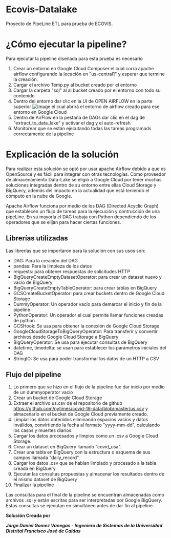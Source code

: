 # Ecovis-Datalake
Proyecto de PipeLine ETL para prueba de ECOVIS.

# ¿Cómo ejecutar la pipeline?
Para ejecutar la pipeline diseñada para esta prueba es necesario
1. Crear un entorno en Google Cloud Composer el cual corra apache airflow configurando la locación en "us-central1" y esperar que termine la creación.
2. Cargar el archivo Temp.py al bucket creado por el entorno
3. Cargar la carpeta "sql" al al bucket creado por el entorno con todo su contenido
4. Dentro del entorno dar clic en la UI de OPEN AIRFLOW en la parte superior ![image](https://github.com/JoRgEXx1899/Ecovis-Datalake/assets/42323429/3d0830b3-4fb0-4253-af02-cd011184af69) el cual abrirá el entorno de airflow creado para ese entorno en Google Cloud
5. Dentro de AirFlow en la pestaña de DAGs dar clic en el dag de "extract_to_data_lake" y activar el dag y el auto-refresh
6. Monitorear que se están ejecutando todas las tareas programads correctamente de la pipeline

# Explicación de la solución
Para realizar esta solución se optó por usar apache Airflow debido a que es OpenSource y es fácil para integrar con otras tecnologías. Como proveedor de almacenamiento Data-Lake se eligió a Google Cloud por tener muchas soluciones integradas dentro de su entorno entre ellas Cloud Storage y BigQuery, además del impacto en la actualidad que está teniendo el cómputo en la nube de Google.

Apache Airflow funciona por medio de los DAG (Directed Acyclic Graph) que establecen un flujo de tareas para la ejecución y contrucción de una pipeLine. En su mayoría el DAG trabaja con Python dependiendo de los operadores que se elijan para hacer ciertas funciones.

## Librerías utilizadas
Las librerías que se importaron para la solución con sus usos son:
* DAG: Para la creación del DAG
* pandas: Para la limpieza de los datos
* requests: para obtener respuestas de solicitudes HTTP
* BigQueryCreateEmptyDatasetOperator: para crear un dataset nuevo y vacío de BigQuery
* BigQueryCreateEmptyTableOperator: para crear tablas en BigQuery
* GCSCreateBucketOperator: para crear buckets dentro de Google Cloud Storage
* DummyOperator: Un operador vacío para demarcar el inicio y fin de la pipeline
* PythonOperator: Un operador el cual permite llamar funciones creadas de python
* GCSHook: Se usa para obtener la conexión de Google Cloud Storage
* GoogleCloudStorageToBigQueryOperator: Para transferir y convertir archivos desde Google Cloud Storage a BigQuery
* BigQueryOperator: Se usa para ejecutar consultas de BigQuery
* datetime, timedelta: se usan para establecer los parámetros iniciales del DAG
* StringIO: Se usa para poder transformar los datos de un HTTP a CSV

## Flujo del pipeline
1. Lo primero que se hizo en el flujo de la pipeline fue dar inicio por medio de un dummyoperator vacío
2. Crear un bucket de Google Cloud Storage
3. Extraer el archivo us.csv de el repositorio de github https://github.com/nytimes/covid-19-data/blob/master/us.csv y almacenarlo en el bucket de Google Cloud previamente creado.
4. Limpiar los datos obtenidos eliminando espacios vacíos y datos inválidos, convirtiendo la fecha al formato "yyyy-mm-dd", calculando los casos y muertes diarios.
5. Cargar los datos procesados y limpios como un .csv a Google Cloud Storage.
6. Crear un dataset en BigQuery llamado "covid_usa".
7. Crear una tabla en BigQuery con la estructura o esquema de sus campos llamada "daily_record".
8. Cargar los datos .csv que se habían limpiado y procesado a la tabla creada en BigQuery.
9. Ejecutar las consultas propuestas y almacenar los resultados dentro de el mismo dataset de BigQuery
10. Finalizar la pipeline

Las consultas para el final de la pipeline se encuentran almacenadas como archivos .sql y están escritas para ser interpretadas por Google BigQuery. Estas consultas se ejecutan en simultáneo antes de dar fin al pipeline.

**Solución Creada por**

***Jorge Daniel Gomez Vanegas - Ingeniero de Sistemas de la Universidad Distrital Francisco José de Caldas***
